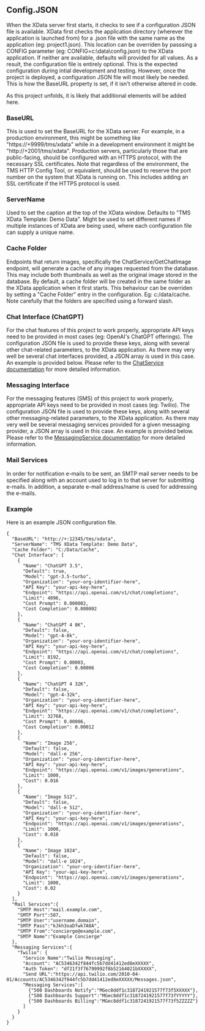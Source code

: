 ## Config.JSON

When the XData server first starts, it checks to see if a configuration JSON file is available. XData first checks the application directory (wherever the application is launched from) for a .json file with the same name as the application (eg: project1.json). This location can be overriden by passsing a CONFIG parameter (eg: CONFIG=c:\data\config.json) to the XData application. If neither are available, defaults will provided for all values.  As a result, the configuration file is entirely optional. This is the expected configuration during intial development and testing.  However, once the project is deployed, a configuration JSON file will most likely be needed. This is how the BaseURL property is set, if it isn't otherwise altered in code.

As this project unfolds, it is likely that additional elements will be added here. 

### BaseURL
This is used to set the BaseURL for the XData server.  For example, in a production environment, this might be something like "https://+9999/tms/xdata" while in a development environment it might be "http://+2001/tms/xdata".  Production servers, particularly those that are public-facing, should be configured with an HTTPS protocol, with the necessary SSL certificates.  Note that regardless of the environment, the TMS HTTP Config Tool, or equivalent, should be used to reserve the port number on the system that XData is running on. This includes adding an SSL certificate if the HTTPS protocol is used.

### ServerName
Used to set the caption at the top of the XData window.  Defaults to "TMS XData Template: Demo Data". Might be used to set different names if multiple instances of XData are being used, where each configuration file can supply a unique name.

### Cache Folder
Endpoints that return images, specifically the ChatService/GetChatImage endpoint, will generate a cache of any images requested from the database.  This may include both thumbnails as well as the original image stored in the database.  By default, a cache folder will be created in the same folder as the XData application when it first starts.  This behaviour can be overriden by setting a "Cache Folder" entry in the configuration. Eg: c:/data/cache.  Note carefully that the folders are specified using a forward slash.

### Chat Interface (ChatGPT)
For the chat features of this project to work properly, appropriate API keys need to be provided in most cases (eg: OpenAI's ChatGPT offerings). The configuration JSON file is used to provide these keys, along with several other chat-related parameters, to the XData application. As there may very well be several chat interfaces provided, a JSON array is used in this case. An example is provided below. Please refer to the [ChatService documentation](https://github.com/500Foods/TMS-XData-TemplateDemoData/blob/main/docs/ChatService.md) for more detailed information.

### Messaging Interface
For the messaging features (SMS) of this project to work properly, appropriate API keys need to be provided in most cases (eg: Twilio). The configuration JSON file is used to provide these keys, along with several other messaging-related parameters, to the XData application. As there may very well be several messaging services provided for a given messaging provider, a JSON array is used in this case. An example is provided below. Please refer to the [MessagingService documentation](https://github.com/500Foods/TMS-XData-TemplateDemoData/blob/main/docs/MessagingService.md) for more detailed information.

### Mail Services
In order for notification e-mails to be sent, an SMTP mail server needs to be specified along with an account used to log in to that server for submitting e-mails. In addition, a separate e-mail address/name is used for addressing the e-mails.

### Example 

Here is an example JSON configuration file.

```
{
  "BaseURL": "http://+:12345/tms/xdata",
  "ServerName": "TMS XData Template: Demo Data",
  "Cache Folder": "C:/Data/Cache",
  "Chat Interface": [
    {
      "Name": "ChatGPT 3.5",
      "Default": true,
      "Model": "gpt-3.5-turbo",
      "Organization": "your-org-identifier-here",
      "API Key": "your-api-key-here",
      "Endpoint": "https://api.openai.com/v1/chat/completions",
      "Limit": 4096,
      "Cost Prompt": 0.000002,
      "Cost Completion": 0.000002
    },
    {
      "Name": "ChatGPT 4 8K",
      "Default": false,
      "Model": "gpt-4-8k",
      "Organization": "your-org-identifier-here",
      "API Key": "your-api-key-here",
      "Endpoint": "https://api.openai.com/v1/chat/completions",
      "Limit": 8192,
      "Cost Prompt": 0.00003,
      "Cost Completion": 0.00006
    },
    {
      "Name": "ChatGPT 4 32K",
      "Default": false,
      "Model": "gpt-4-32k",
      "Organization": "your-org-identifier-here",
      "API Key": "your-api-key-here",
      "Endpoint": "https://api.openai.com/v1/chat/completions",
      "Limit": 32768,
      "Cost Prompt": 0.00006,
      "Cost Completion": 0.00012
    },
    {
      "Name": "Image 256",
      "Default": false,
      "Model": "dall-e 256",
      "Organization": "your-org-identifier-here",
      "API Key": "your-api-key-here",
      "Endpoint": "https://api.openai.com/v1/images/generations",
      "Limit": 1000,
      "Cost": 0.016
    },
    {
      "Name": "Image 512",
      "Default": false,
      "Model": "dall-e 512",
      "Organization": "your-org-identifier-here",
      "API Key": "your-api-key-here",
      "Endpoint": "https://api.openai.com/v1/images/generations",
      "Limit": 1000,
      "Cost": 0.018
    },
    {
      "Name": "Image 1024",
      "Default": false,
      "Model": "dall-e 1024",
      "Organization": "your-org-identifier-here",
      "API Key": "your-api-key-here",
      "Endpoint": "https://api.openai.com/v1/images/generations",
      "Limit": 1000,
      "Cost": 0.02
    }
  ],
  "Mail Services":{
    "SMTP Host":"mail.example.com",
    "SMTP Port":587,
    "SMTP User":"username.domain",
    "SMTP Pass":"kJkh3oaDfwk7A8A",
    "SMTP From":"concierge@example.com",
    "SMTP Name":"Example Concierge"
  },
  "Messaging Services":{ 
    "Twilio": { 
      "Service Name":"Twilio Messaging", 
      "Account": "AC5346342f844fc5b7dd41412ed8eXXXXX", 
      "Auth Token": "df21f3f76799992f8b52164021bXXXXX", 
      "Send URL":"https://api.twilio.com/2010-04-01/Accounts/AC5346342f844fc5b7dd41412ed8eXXXXX/Messages.json", 
      "Messaging Services":[ 
        {"500 Dashboards Notify":"MGec8ddf1c3187241921577f73f5XXXXX"},  
        {"500 Dashboards Support":"MGec8ddf1c3187241921577f73fYYYYY"},  
        {"500 Dashboards Billing":"MGec8ddf1c3187241921577f73f5ZZZZZ"}  
      ]  
    }  
  }  
}
```
